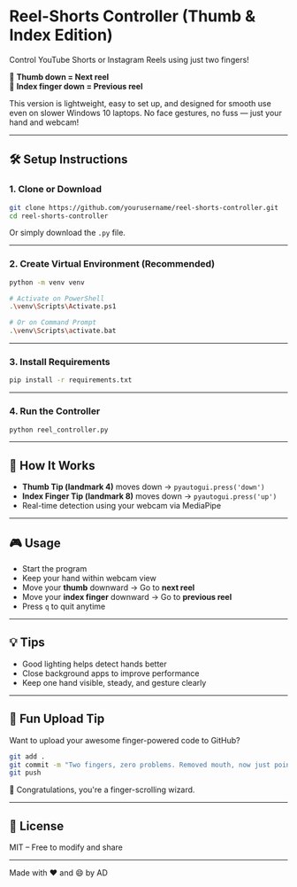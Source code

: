 # Reel-Shorts Controller (Thumb & Index Edition)

Control YouTube Shorts or Instagram Reels using just two fingers!

🎯 **Thumb down = Next reel**  
🎯 **Index finger down = Previous reel**

This version is lightweight, easy to set up, and designed for smooth use even on slower Windows 10 laptops. No face gestures, no fuss — just your hand and webcam!

---

## 🛠️ Setup Instructions

### 1. Clone or Download

```bash
git clone https://github.com/yourusername/reel-shorts-controller.git
cd reel-shorts-controller
````

Or simply download the `.py` file.

---

### 2. Create Virtual Environment (Recommended)

```bash
python -m venv venv

# Activate on PowerShell
.\venv\Scripts\Activate.ps1

# Or on Command Prompt
.\venv\Scripts\activate.bat
```

---

### 3. Install Requirements

```bash
pip install -r requirements.txt
```

---

### 4. Run the Controller

```bash
python reel_controller.py
```

---

## 🧠 How It Works

* **Thumb Tip (landmark 4)** moves down → `pyautogui.press('down')`
* **Index Finger Tip (landmark 8)** moves down → `pyautogui.press('up')`
* Real-time detection using your webcam via MediaPipe

---

## 🎮 Usage

* Start the program
* Keep your hand within webcam view
* Move your **thumb** downward → Go to **next reel**
* Move your **index finger** downward → Go to **previous reel**
* Press `q` to quit anytime

---

## 💡 Tips

* Good lighting helps detect hands better
* Close background apps to improve performance
* Keep one hand visible, steady, and gesture clearly

---

## 🤹 Fun Upload Tip

Want to upload your awesome finger-powered code to GitHub?

```bash
git add .
git commit -m "Two fingers, zero problems. Removed mouth, now just pointing at greatness."
git push
```

🚀 Congratulations, you're a finger-scrolling wizard.

---

## 📜 License

MIT – Free to modify and share

---

Made with ❤ and 😄 by AD
